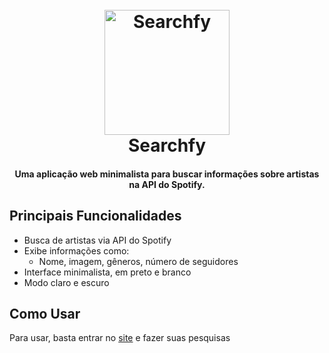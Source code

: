<h1 align="center">
  <br>
  <a href="#"><img src=https://imgur.com/a/3mCBJfO" alt="Searchfy" width="200"></a>
  <br>
  Searchfy
  <br>
</h1>

<h4 align="center">Uma aplicação web minimalista para buscar informações sobre artistas na API do Spotify.</h4>

## Principais Funcionalidades

* Busca de artistas via API do Spotify
* Exibe informações como:
  - Nome, imagem, gêneros, número de seguidores
* Interface minimalista, em preto e branco
* Modo claro e escuro

## Como Usar

Para usar, basta entrar no [site](https://searchfy.vercel.app/) e fazer suas pesquisas
